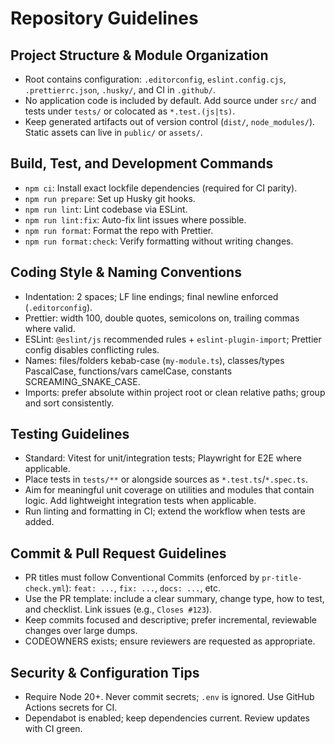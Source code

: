 # Repository Guidelines

## Project Structure & Module Organization

- Root contains configuration: `.editorconfig`, `eslint.config.cjs`, `.prettierrc.json`, `.husky/`, and CI in `.github/`.
- No application code is included by default. Add source under `src/` and tests under `tests/` or colocated as `*.test.(js|ts)`.
- Keep generated artifacts out of version control (`dist/`, `node_modules/`). Static assets can live in `public/` or `assets/`.

## Build, Test, and Development Commands

- `npm ci`: Install exact lockfile dependencies (required for CI parity).
- `npm run prepare`: Set up Husky git hooks.
- `npm run lint`: Lint codebase via ESLint.
- `npm run lint:fix`: Auto-fix lint issues where possible.
- `npm run format`: Format the repo with Prettier.
- `npm run format:check`: Verify formatting without writing changes.

## Coding Style & Naming Conventions

- Indentation: 2 spaces; LF line endings; final newline enforced (`.editorconfig`).
- Prettier: width 100, double quotes, semicolons on, trailing commas where valid.
- ESLint: `@eslint/js` recommended rules + `eslint-plugin-import`; Prettier config disables conflicting rules.
- Names: files/folders kebab-case (`my-module.ts`), classes/types PascalCase, functions/vars camelCase, constants SCREAMING_SNAKE_CASE.
- Imports: prefer absolute within project root or clean relative paths; group and sort consistently.

## Testing Guidelines

- Standard: Vitest for unit/integration tests; Playwright for E2E where applicable.
- Place tests in `tests/**` or alongside sources as `*.test.ts`/`*.spec.ts`.
- Aim for meaningful unit coverage on utilities and modules that contain logic. Add lightweight integration tests when applicable.
- Run linting and formatting in CI; extend the workflow when tests are added.

## Commit & Pull Request Guidelines

- PR titles must follow Conventional Commits (enforced by `pr-title-check.yml`): `feat: ...`, `fix: ...`, `docs: ...`, etc.
- Use the PR template: include a clear summary, change type, how to test, and checklist. Link issues (e.g., `Closes #123`).
- Keep commits focused and descriptive; prefer incremental, reviewable changes over large dumps.
- CODEOWNERS exists; ensure reviewers are requested as appropriate.

## Security & Configuration Tips

- Require Node 20+. Never commit secrets; `.env` is ignored. Use GitHub Actions secrets for CI.
- Dependabot is enabled; keep dependencies current. Review updates with CI green.
